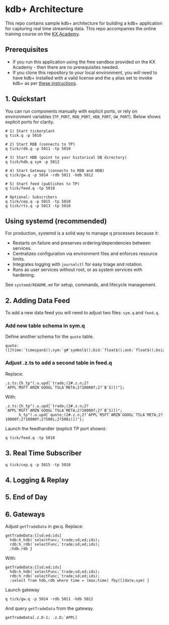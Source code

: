 # kdb+ Architecture

This repo contains sample kdb+ architecture for building a kdb+ application for capturing real time streaming data. This repo accompanies the online training course on the [KX Academy](https://learninghub.kx.com/courses/kdb-architecture/). 

## Prerequisites

- If you run this application using the free sandbox provided on the KX Academy - then there are no prerequisites needed.
- If you clone this repository to your local environment, you will need to have kdb+ installed with a valid license and the `q` alias set to invoke kdb+ as per [these instructions](https://code.kx.com/q/learn/install/#step-5-edit-your-profile).

## 1. Quickstart
You can run components manually with explicit ports, or rely on environment variables (`TP_PORT`, `RDB_PORT`, `HDB_PORT`, `GW_PORT`). Below shows explicit ports for clarity.

```
# 1) Start tickerplant
q tick.q -p 5010

# 2) Start RDB (connects to TP)
q tick/rdb.q -p 5011 -tp 5010

# 3) Start HDB (point to your historical DB directory)
q tick/hdb.q sym -p 5012

# 4) Start Gateway (connects to RDB and HDB)
q tick/gw.q -p 5014 -rdb 5011 -hdb 5012

# 5) Start feed (publishes to TP)
q tick/feed.q -tp 5010

# Optional: Subscribers
q tick/cep.q -p 5015 -tp 5010
q tick/rts.q -p 5013 -tp 5010
```

## Using systemd (recommended)
For production, systemd is a solid way to manage q processes because it:
- Restarts on failure and preserves ordering/dependencies between services.
- Centralizes configuration via environment files and enforces resource limits.
- Integrates logging with `journalctl` for easy triage and rotation.
- Runs as user services without root, or as system services with hardening.

See `systemd/README.md` for setup, commands, and lifecycle management.

## 2. Adding Data Feed
To add a new data feed you will need to adjust two files: `sym.q` and `feed.q`.

### Add new table schema in sym.q
Define another schema for the `quote` table.
```
quote:([]time:`timespan$();sym:`g#`symbol$();bid:`float$();ask:`float$();bsize:`int$();asize:`int$());
```

### Adjust .z.ts to add a second table in feed.q

Replace:
```
.z.ts:{h_tp"(.u.upd[`trade;(2#.z.n;2?`APPL`MSFT`AMZN`GOOGL`TSLA`META;2?10000f;2?`B`S)])"};
```
With:
```
.z.ts:{h_tp"(.u.upd[`trade;(2#.z.n;2?`APPL`MSFT`AMZN`GOOGL`TSLA`META;2?10000f;2?`B`S)])";
      h_tp"(.u.upd[`quote;(2#.z.n;2?`APPL`MSFT`AMZN`GOOGL`TSLA`META;2?10000f;2?10000f;2?500i;2?500i)])"};
```       
Launch the feedhandler (explicit TP port shown):
```
q tick/feed.q -tp 5010
```

## 3. Real Time Subscriber
```
q tick/cep.q -p 5015 -tp 5010
```

## 4. Logging & Replay 

## 5. End of Day

## 6. Gateways
Adjust `getTradeData` in gw.q.
Replace:
```
getTradeData:{[sd;ed;ids]
  hdb:h_hdb(`selectFunc;`trade;sd;ed;ids);
  rdb:h_rdb(`selectFunc;`trade;sd;ed;ids);
  :hdb.rdb }
```
With:
```
getTradeData:{[sd;ed;ids]
  hdb:h_hdb(`selectFunc;`trade;sd;ed;ids);
  rdb:h_rdb(`selectFunc;`trade;sd;ed;ids);
  :select from hdb,rdb where time = (max;time) fby([]date;sym) }
```
Launch gateway
```
q tick/gw.q -p 5014 -rdb 5011 -hdb 5012
```
And query `getTradeData` from the gateway.
```
getTradeData[.z.D-1; .z.D;`APPL] 
```
